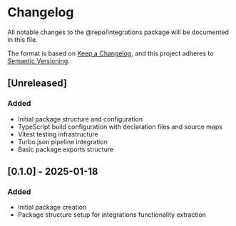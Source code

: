 # Changelog

All notable changes to the @repo/integrations package will be documented in this file.

The format is based on [Keep a Changelog](https://keepachangelog.com/en/1.0.0/),
and this project adheres to [Semantic Versioning](https://semver.org/spec/v2.0.0.html).

## [Unreleased]

### Added
- Initial package structure and configuration
- TypeScript build configuration with declaration files and source maps
- Vitest testing infrastructure
- Turbo.json pipeline integration
- Basic package exports structure

## [0.1.0] - 2025-01-18

### Added
- Initial package creation
- Package structure setup for integrations functionality extraction